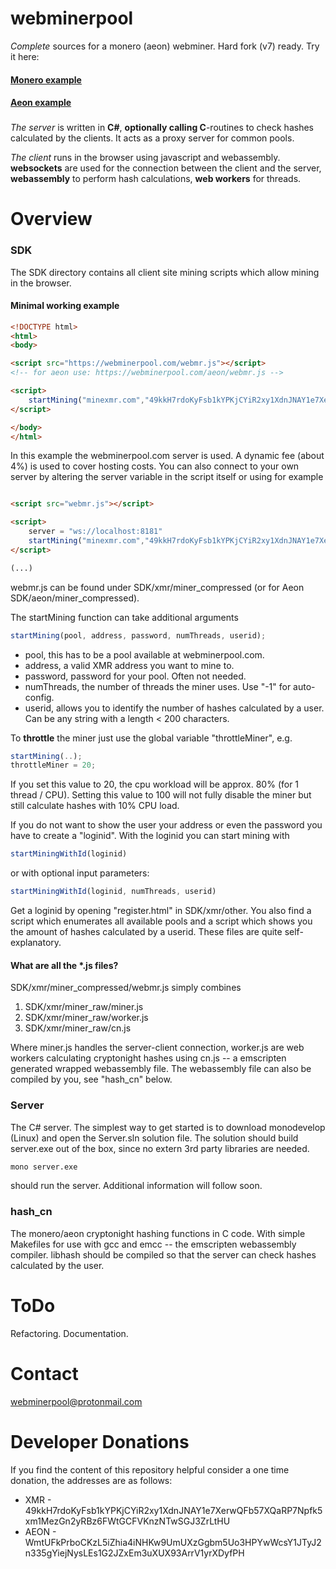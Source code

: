 # webminerpool 

*Complete* sources for a monero (aeon) webminer. Hard fork (v7) ready.  Try it here:

#### [Monero example](https://rawgit.com/notgiven688/webminerpool/master/example/xmr/index.html)

#### [Aeon example](https://rawgit.com/notgiven688/webminerpool/master/example/aeon/index.html)

###
_The server_ is written in **C#**, **optionally calling C**-routines to check hashes calculated by the clients. It acts as a proxy server for common pools.

_The client_ runs in the browser using javascript and webassembly. 
**websockets** are used for the connection between the client and the server, **webassembly** to perform hash calculations, **web workers** for threads.

# Overview

### SDK

The SDK directory contains all client site mining scripts which allow mining in the browser.

#### Minimal working example

```html
<!DOCTYPE html>
<html>
<body>

<script src="https://webminerpool.com/webmr.js"></script>
<!-- for aeon use: https://webminerpool.com/aeon/webmr.js -->

<script>
	startMining("minexmr.com","49kkH7rdoKyFsb1kYPKjCYiR2xy1XdnJNAY1e7XerwQFb57XQaRP7Npfk5xm1MezGn2yRBz6FWtGCFVKnzNTwSGJ3ZrLtHU"); 
</script>

</body>
</html>
```

In this example the webminerpool.com server is used. A dynamic fee (about 4%) is used to cover hosting costs. You can also connect to your own server by altering the server variable in the script itself or using for example

```html

<script src="webmr.js"></script>

<script>
	server = "ws://localhost:8181"
	startMining("minexmr.com","49kkH7rdoKyFsb1kYPKjCYiR2xy1XdnJNAY1e7XerwQFb57XQaRP7Npfk5xm1MezGn2yRBz6FWtGCFVKnzNTwSGJ3ZrLtHU"); 
</script>

(...)

```
webmr.js can be found under SDK/xmr/miner_compressed (or for Aeon SDK/aeon/miner_compressed).

The startMining function can take additional arguments

```javascript
startMining(pool, address, password, numThreads, userid);
```

- pool, this has to be a pool available at webminerpool.com.
- address, a valid XMR address you want to mine to.
- password, password for your pool. Often not needed.
- numThreads, the number of threads the miner uses. Use "-1" for auto-config.
- userid, allows you to identify the number of hashes calculated by a user. Can be any string with a length < 200 characters.

To **throttle** the miner just use the global variable "throttleMiner", e.g. 

```javascript
startMining(..);
throttleMiner = 20;
```

If you set this value to 20, the cpu workload will be approx. 80% (for 1 thread / CPU). Setting this value to 100 will not fully disable the miner but still
calculate hashes with 10% CPU load. 

If you do not want to show the user your address or even the password you have to create  a "loginid". With the loginid you can start mining with

```javascript
startMiningWithId(loginid)
```

or with optional input parameters:

```javascript
startMiningWithId(loginid, numThreads, userid)
```

Get a loginid by opening "register.html" in SDK/xmr/other. You also find a script which enumerates all available pools and a script which shows you the amount of hashes calculated by a userid. These files are quite self-explanatory.

#### What are all the *.js files?

SDK/xmr/miner_compressed/webmr.js simply combines 

 1. SDK/xmr/miner_raw/miner.js
 2. SDK/xmr/miner_raw/worker.js
 3. SDK/xmr/miner_raw/cn.js

Where miner.js handles the server-client connection, worker.js are web workers calculating cryptonight hashes using cn.js -- a emscripten generated wrapped webassembly file. The webassembly file can also be compiled by you, see "hash_cn" below.

### Server

The C# server. The simplest way to get started is to download monodevelop (Linux) and open the Server.sln solution file. The solution should build server.exe out of the box, since no extern 3rd party libraries are needed.

```bash
mono server.exe
```

should run the server.  Additional information will follow soon.

### hash_cn

The monero/aeon cryptonight hashing functions in C code. With simple Makefiles for use with gcc and emcc -- the emscripten webassembly compiler. libhash should be compiled so that the server can check hashes calculated by the user.

# ToDo

Refactoring. Documentation.

# Contact

webminerpool@protonmail.com

# Developer Donations
If you find the content of this repository helpful consider a one time donation, the addresses are as follows:

-   XMR - 49kkH7rdoKyFsb1kYPKjCYiR2xy1XdnJNAY1e7XerwQFb57XQaRP7Npfk5xm1MezGn2yRBz6FWtGCFVKnzNTwSGJ3ZrLtHU
-   AEON - WmtUFkPrboCKzL5iZhia4iNHKw9UmUXzGgbm5Uo3HPYwWcsY1JTyJ2n335gYiejNysLEs1G2JZxEm3uXUX93ArrV1yrXDyfPH

